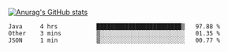 [![Anurag's GitHub stats](https://github-readme-stats.vercel.app/api?username=sebasphere&count_private=true&theme=tokyonight)](https://github.com/anuraghazra/github-readme-stats)

<!--START_SECTION:waka-->
```text
Java     4 hrs           ████████████████████████▒   97.88 % 
Other    3 mins          ▒░░░░░░░░░░░░░░░░░░░░░░░░   01.35 % 
JSON     1 min           ▒░░░░░░░░░░░░░░░░░░░░░░░░   00.77 % 
```
<!--END_SECTION:waka-->
